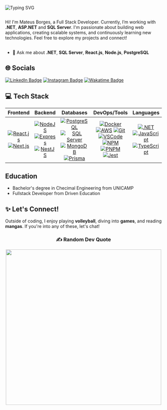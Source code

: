 ![Typing SVG](https://readme-typing-svg.demolab.com/?font=Fira+Code&weight=500&size=32&duration=1000&pause=1500&color=008F11&center=true&vCenter=true&width=860&lines=👋🏼+Hi+there!;🙋🏼‍♂️+My+name+is+Mateus+Borges%2C+I&#39;m+28;👨🏼‍💻+and+a+Full+Stack+Developer)

##

Hi! I'm Mateus Borges, a Full Stack Developer. Currently, I’m working with **.NET**, **ASP.NET** and **SQL Server**. I'm passionate about building web applications, creating scalable systems, and continuously learning new technologies. Feel free to explore my projects and connect!

##

- 💬 Ask me about **.NET**, **SQL Server**, **React.js**, **Node.js**, **PostgreSQL**

## 🌐 Socials

[![LinkedIn Badge](https://img.shields.io/badge/LinkedIn-%230077B5.svg?logo=linkedin&logoColor=white)](https://linkedin.com/in/mat-borges "Connect on LinkedIn") [![Instagram Badge](https://img.shields.io/badge/-@matbborges-E4405F?style=flat&logo=Instagram&logoColor=white)](https://www.instagram.com/matbborges/ "Follow on Instagram") [![Wakatime Badge](https://wakatime.com/badge/user/65e091a8-99ff-49c6-96b2-fe7a9a3dd53c.svg)](https://wakatime.com/@65e091a8-99ff-49c6-96b2-fe7a9a3dd53c "See WakaTime Profile")

## 💻 Tech Stack

| **Frontend** | **Backend** | **Databases** | **DevOps/Tools** | **Languages** |
|:--------------:|:-------------:|:---------------:|:------------------:|:---------------:|
| [![React.js](https://img.shields.io/badge/React.js-61DAFB?style=for-the-badge&logo=react&logoColor=808080)](https://reactjs.org/) [![Next.js](https://img.shields.io/badge/Next.js-000000?style=for-the-badge&logo=nextdotjs&logoColor=ffffff)](https://nextjs.org/docs) | [![NodeJS](https://img.shields.io/badge/node.js-6DA55F?style=for-the-badge&logo=nodedotjs&logoColor=ffffff)](https://nodejs.org/en/) [![Express](http://img.shields.io/badge/express-000000?style=for-the-badge&logo=express&logoColor=ffffff)](https://expressjs.com/) [![NestJS](https://img.shields.io/badge/nest.js-E0234E?style=for-the-badge&logo=nestjs&logoColor=ffffff)](https://nestjs.com/) | [![PostgreSQL](http://img.shields.io/badge/PostgreSQL-4169E1?style=for-the-badge&logo=postgresql&logoColor=ffffff)](https://www.postgresql.org/) [![SQL Server](https://img.shields.io/badge/SQL%20Server-CC2927?style=for-the-badge&logo=microsoft-sql-server&logoColor=ffffff)](https://www.microsoft.com/en-us/sql-server) [![MongoDB](https://img.shields.io/badge/MongoDB-47A248?style=for-the-badge&logo=mongodb&logoColor=ffffff)](https://www.mongodb.com/) [![Prisma](https://img.shields.io/badge/Prisma-2D3748?style=for-the-badge&logo=prisma&logoColor=white)](https://www.prisma.io/) | [![Docker](http://img.shields.io/badge/docker-2496ED?style=for-the-badge&logo=docker&logoColor=ffffff)](https://docs.docker.com) [![AWS](http://img.shields.io/badge/AWS-FF9900?style=for-the-badge&logo=amazonaws&logoColor=ffffff)](https://aws.amazon.com) [![Git](http://img.shields.io/badge/git-F05032?style=for-the-badge&logo=git&logoColor=ffffff)](https://git-scm.com/) [![VSCode](https://img.shields.io/badge/VS%20Code-0078d4?style=for-the-badge&logo=vscode&logoColor=ffffff)](https://code.visualstudio.com/) [![NPM](https://img.shields.io/badge/NPM-CB3837?style=for-the-badge&logo=npm&logoColor=white)](https://www.npmjs.com/) [![PNPM](https://img.shields.io/badge/PNPM-3F9BFC?style=for-the-badge&logo=pnpm&logoColor=white)](https://pnpm.io/) [![Jest](https://img.shields.io/badge/Jest-C21325?style=for-the-badge&logo=jest&logoColor=white)](https://jestjs.io/) | [![.NET](http://img.shields.io/badge/.NET-512BD4?style=for-the-badge&logo=.net&logoColor=ffffff)](https://dotnet.microsoft.com/) [![JavaScript](https://img.shields.io/badge/javascript-F7DF1E?style=for-the-badge&logo=javascript&logoColor=808080)](https://developer.mozilla.org/en-US/docs/Web/JavaScript) [![TypeScript](http://img.shields.io/badge/TypeScript-3178C6?style=for-the-badge&logo=typescript&logoColor=ffffff)](https://www.typescriptlang.org/) |

<!--
## 📊 GitHub Stats
![Mateus' GitHub Stats](https://github-readme-stats.vercel.app/api?username=mat-borges&show_icons=true&hide_title=true&count_private=true&hide=prs)

## 🚀 Featured Projects
- [Project 1](https://github.com/mat-borges/project1): A brief description of the project and key technologies used.
- [Project 2](https://github.com/mat-borges/project2): A brief description of the project and key technologies used.
-->

## Education
 - Bachelor's degree in Checimal Engineering from UNICAMP
 - Fullstack Developer from Driven Education

## ✨ Let's Connect!
Outside of coding, I enjoy playing **volleyball**, diving into **games**, and reading **mangas**. If you're into any of these, let's chat!

<h3 id="-random-dev-quote"  align="center">✍️ Random Dev Quote</h3>
<div align="center">
  <img width="500em" src="https://quotes-github-readme.vercel.app/api?type=horizontal&theme=tokyonight" />
</div>

##
